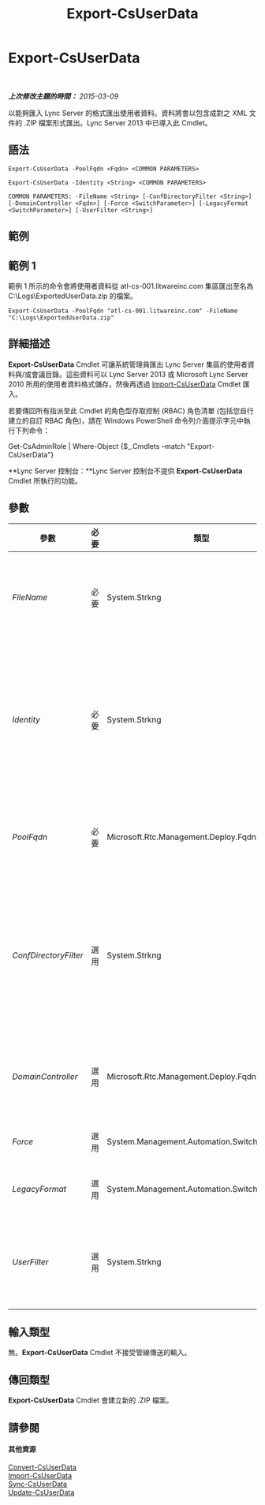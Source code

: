 ﻿---
title: Export-CsUserData
TOCTitle: Export-CsUserData
ms:assetid: 52c411e1-76da-48b8-b1e3-ddc7c7f86e3d
ms:mtpsurl: https://technet.microsoft.com/zh-tw/library/JJ204897(v=OCS.15)
ms:contentKeyID: 49290921
ms.date: 08/10/2015
mtps_version: v=OCS.15
ms.translationtype: HT
---

# Export-CsUserData

 

_**上次修改主題的時間：** 2015-03-09_

以能夠匯入 Lync Server 的格式匯出使用者資料。資料將會以包含成對之 XML 文件的 .ZIP 檔案形式匯出。Lync Server 2013 中已導入此 Cmdlet。

## 語法

    Export-CsUserData -PoolFqdn <Fqdn> <COMMON PARAMETERS>

    Export-CsUserData -Identity <String> <COMMON PARAMETERS>

    COMMON PARAMETERS: -FileName <String> [-ConfDirectoryFilter <String>] [-DomainController <Fqdn>] [-Force <SwitchParameter>] [-LegacyFormat <SwitchParameter>] [-UserFilter <String>]

## 範例

## 範例 1

範例 1 所示的命令會將使用者資料從 atl-cs-001.litwareinc.com 集區匯出至名為 C:\\Logs\\ExportedUserData.zip 的檔案。

    Export-CsUserData -PoolFqdn "atl-cs-001.litwareinc.com" -FileName "C:\Logs\ExportedUserData.zip"

## 詳細描述

**Export-CsUserData** Cmdlet 可讓系統管理員匯出 Lync Server 集區的使用者資料與/或會議目錄。這些資料可以 Lync Server 2013 或 Microsoft Lync Server 2010 所用的使用者資料格式儲存，然後再透過 [Import-CsUserData](import-csuserdata.md) Cmdlet 匯入。

若要傳回所有指派至此 Cmdlet 的角色型存取控制 (RBAC) 角色清單 (包括您自行建立的自訂 RBAC 角色)，請在 Windows PowerShell 命令列介面提示字元中執行下列命令：

Get-CsAdminRole | Where-Object {$\_.Cmdlets –match "Export-CsUserData"}

**Lync Server 控制台：**Lync Server 控制台不提供 **Export-CsUserData** Cmdlet 所執行的功能。

## 參數


<table>
<colgroup>
<col style="width: 25%" />
<col style="width: 25%" />
<col style="width: 25%" />
<col style="width: 25%" />
</colgroup>
<thead>
<tr class="header">
<th>參數</th>
<th>必要</th>
<th>類型</th>
<th>說明</th>
</tr>
</thead>
<tbody>
<tr class="odd">
<td><p><em>FileName</em></p></td>
<td><p>必要</p></td>
<td><p>System.Strkng</p></td>
<td><p><strong>Export-CsUserData</strong> Cmdlet 將要建立之 .ZIP 檔的完整路徑；此檔案將會包含匯出的使用者資料。例如：</p>
<p>-FileName &quot;C:\Logs\ExportedData.zip&quot;</p></td>
</tr>
<tr class="even">
<td><p><em>Identity</em></p></td>
<td><p>必要</p></td>
<td><p>System.Strkng</p></td>
<td><p>要匯出之使用者資料所在資料庫安裝所在集區的完整網域名稱。例如：</p>
<p>-Identity &quot;atl-sql-001.litwareinc.com&quot;</p>
<p>請注意，您可以執行下列命令來擷取使用者資料庫集區的完整網域名稱：</p>
<p>Get-CsService –UserDatabase</p></td>
</tr>
<tr class="odd">
<td><p><em>PoolFqdn</em></p></td>
<td><p>必要</p></td>
<td><p>Microsoft.Rtc.Management.Deploy.Fqdn</p></td>
<td><p>要匯出之使用者資料所在登錄器集區的完整網域名稱。例如：</p>
<p>-PoolFqdn &quot;atl-cs-001.litwareinc.com&quot;</p></td>
</tr>
<tr class="even">
<td><p><em>ConfDirectoryFilter</em></p></td>
<td><p>選用</p></td>
<td><p>System.Strkng</p></td>
<td><p>指定此參數時，可讓您針對指定的會議目錄，匯出會議目錄資訊。例如，若要從識別碼為 13 的會議目錄匯出資料，請使用下列語法：</p>
<p>-ConfDirectoryFilter 13</p>
<p>您可以使用下列命令傳回會議目錄 ID：</p>
<p>Get-CsConferenceDirectory</p></td>
</tr>
<tr class="odd">
<td><p><em>DomainController</em></p></td>
<td><p>選用</p></td>
<td><p>Microsoft.Rtc.Management.Deploy.Fqdn</p></td>
<td><p>讓系統管理員指定執行 <strong>Export-CsUserData</strong> Cmdlet 時所使用之網域控制站的 FQDN。若未指定，該 Cmdlet 會使用第一個可用的網域控制站。</p></td>
</tr>
<tr class="even">
<td><p><em>Force</em></p></td>
<td><p>選用</p></td>
<td><p>System.Management.Automation.SwitchParameter</p></td>
<td><p>隱藏執行命令時可能發生的非嚴重錯誤訊息。</p></td>
</tr>
<tr class="odd">
<td><p><em>LegacyFormat</em></p></td>
<td><p>選用</p></td>
<td><p>System.Management.Automation.SwitchParameter</p></td>
<td><p>如有指定，資料會以 Microsoft Lync Server 2010 所使用的格式儲存。</p></td>
</tr>
<tr class="even">
<td><p><em>UserFilter</em></p></td>
<td><p>選用</p></td>
<td><p>System.Strkng</p></td>
<td><p>可讓您為單一使用者匯出資料。若要指定該使用者，您可以指定其 SIP 位址，並去掉 sip: 首碼。例如：</p>
<p>-UserFilter &quot;kenmyer@litwareinc.com&quot;</p></td>
</tr>
</tbody>
</table>


## 輸入類型

無。**Export-CsUserData** Cmdlet 不接受管線傳送的輸入。

## 傳回類型

**Export-CsUserData** Cmdlet 會建立新的 .ZIP 檔案。

## 請參閱

#### 其他資源

[Convert-CsUserData](convert-csuserdata.md)  
[Import-CsUserData](import-csuserdata.md)  
[Sync-CsUserData](sync-csuserdata.md)  
[Update-CsUserData](update-csuserdata.md)


